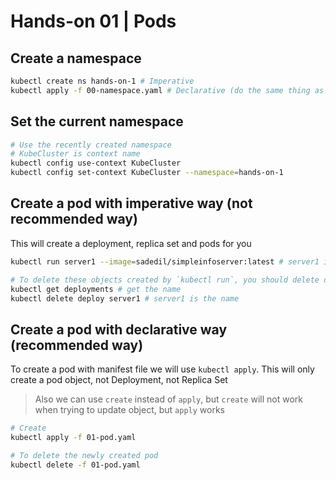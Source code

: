 # Hands-on 01 | Pods

## Create a namespace

```bash
kubectl create ns hands-on-1 # Imperative
kubectl apply -f 00-namespace.yaml # Declarative (do the same thing as above)
```

## Set the current namespace
```bash
# Use the recently created namespace
# KubeCluster is context name
kubectl config use-context KubeCluster
kubectl config set-context KubeCluster --namespace=hands-on-1
```

## Create a pod with imperative way (not recommended way)

This  will create a deployment, replica set and pods for you

```bash
kubectl run server1 --image=sadedil/simpleinfoserver:latest # server1 is just an alias

# To delete these objects created by `kubectl run`, you should delete deployment
kubectl get deployments # get the name
kubectl delete deploy server1 # server1 is the name
```

## Create a pod with declarative way (recommended way)
To create a pod with manifest file we will use `kubectl apply`. This will only create a pod object, not Deployment, not Replica Set

>Also we can use `create` instead of `apply`, but `create` will not work when trying to update object, but `apply` works

```bash
# Create
kubectl apply -f 01-pod.yaml

# To delete the newly created pod
kubectl delete -f 01-pod.yaml
```